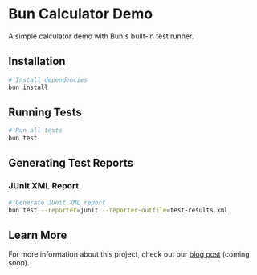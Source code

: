 # Bun Calculator Demo

A simple calculator demo with Bun's built-in test runner.

## Installation

```bash
# Install dependencies
bun install
```

## Running Tests

```bash
# Run all tests
bun test

```

## Generating Test Reports

### JUnit XML Report

```bash
# Generate JUnit XML report
bun test --reporter=junit --reporter-outfile=test-results.xml
```

## Learn More

For more information about this project, check out our [blog post](https://example.com/blog-post) (coming soon).
